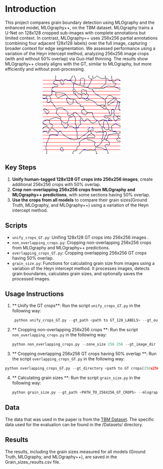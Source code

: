 

# Introduction
This project compares grain boundary detection using MLOgraphy and the enhanced model, MLOgraphy++, on the TBM dataset. MLOgraphy trains a U-Net on 128x128 cropped sub-images with complete annotations but 
limited context. In contrast, MLOgraphy++ uses 256x256 partial annotations (combining four adjacent 128x128 labels) over the full image, capturing broader context for edge segmentation. We assessed performance using a variation of the Heyn intercept method, analyzing 256x256 image crops (with and without 50% overlap) via Guo-Hall thinning. The results show MLOgraphy++ closely aligns with the GT, similar to MLOgraphy, but more efficiently and without post-processing.


<div align="center">
  <img src="/Datasets/GT/Evaluation Crops (256x256)/heyn_10-0-768.png" alt="Sample Image">
</div>



## Key Steps
1. **Unify human-tagged 128x128 GT crops into 256x256 images**, create additional 256x256 crops with 50% overlap.
2.  **Crop non-overlapping 256x256 crops from MLOgraphy and MLOgraphy++ predictions**, with some sections having 50% overlap.
2. **Use the crops from all models** to compare their grain sizes(Ground Truth, MLOgraphy, and MLOgraphy++) using a variation of the Heyn intercept method.


## Scripts
  - `unify_crops_GT.py`: Unifing 128x128 GT crops into 256x256 images .
  - `non_overlapping_crops.py`: Cropping non-overlapping 256x256 crops from MLOgraphy and MLOgraphy++ predictions. 
  - `overlapping_crops_GT.py`: Cropping overlapping 256x256 GT crops having 50% overlap.
  - `grain_size.py`: Functions for calculating grain size from images using a variation of the Heyn intercept method. It processes images, detects grain boundaries, calculates grain sizes, and optionally saves the processed images.


## Usage Instructions
1. ** Unify the GT crops**:
   Run the script `unify_crops_GT.py` in the following way:
   ```python
    python unify_crops_GT.py --gt_path <path to GT_128_LABELS> --gt_output_path <path to GT_256_CROPS>
   ```
  
2. ** Cropping non-overlapping 256x256 crops **:
   Run the script `non_overlapping_crops.py` in the following way:
   ```python
   python non_overlapping_crops.py --zone_size 256 256 --gt_image_dir <path to GT crops(128x128)> --image_dir1 <path to MLOgraphy++ full predictions> --output_dir1 <path to MLOgraphy++ non-overlapping crops(256x256) with GT> --image_dir2 <path to MLOgraphy full predictions> --output_dir2 <path to MLOgraphy non-overlapping crops(256x256) with GT>
   ```
3. ** Cropping overlapping 256x256 GT crops having 50% overlap **:
  Run the script `overlapping_crops_GT.py` in the following way:
  ```python
  python overlapping_crops_GT.py --gt_directory <path to GT crops(256x256)> --image_directory <path to GT annotations_overlayed_on_full_images> --output_directory <path to output overlapping crops of GT (256x256)>
  ```
4. ** Calculating grain sizes **:
   Run the script `grain_size.py` in the following way:
   ```python
   python grain_size.py --gt_path <PATH_TO_256X256_GT_CROPS> --mlography_path <PATH_TO_256X256_MLOGRAPHY_CROPS> --mlography_plus_plus_path <PATH_TO_256X256_MLOGRAPHY_PP_CROPS>
   ```

## Data
  The data that was used in the paper is from the [TBM Dataset](https://zenodo.org/records/8386997).
  The specific data used for the evaluation can be found in the /Datasets/ directory.

## Results
  The results, including the grain sizes measured for all models (Ground Truth, MLOgraphy, and MLOgraphy++), are saved in the Grain_sizes_results.csv file.


  

  
  

 

 
 

